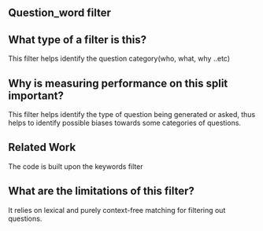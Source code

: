 ## Question_word filter

## What type of a filter is this?
This filter helps identify the question category(who, what, why ..etc)

## Why is measuring performance on this split important?
This filter helps identify the type of question being generated or asked, thus helps to identify possible biases towards some categories of questions.

## Related Work
The code is built upon the keywords filter

## What are the limitations of this filter?
It relies on lexical and purely context-free matching for filtering out questions. 